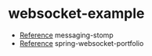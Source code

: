 # websocket-example

- [Reference](https://spring.io/guides/gs/messaging-stomp-websocket) messaging-stomp
- [Reference](https://github.com/rstoyanchev/spring-websocket-portfolio) spring-websocket-portfolio
